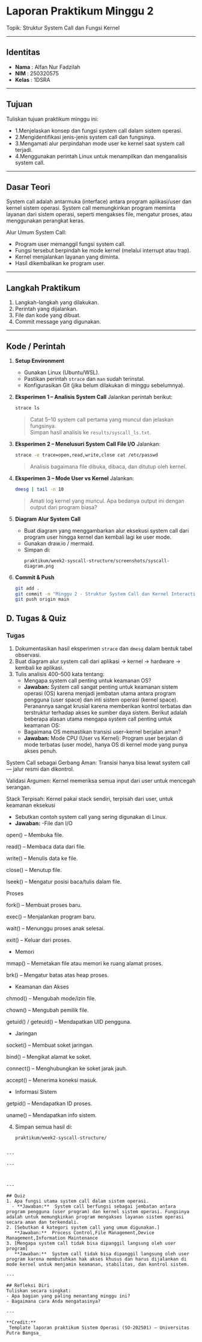
# Laporan Praktikum Minggu 2
Topik: Struktur System Call dan Fungsi Kernel

---

## Identitas
- **Nama**  : Alfan Nur Fadzilah  
- **NIM**   : 250320575
- **Kelas** : 1DSRA

---

## Tujuan
Tuliskan tujuan praktikum minggu ini:
- 1.Menjelaskan konsep dan fungsi system call dalam sistem operasi.
- 2.Mengidentifikasi jenis-jenis system call dan fungsinya.
- 3.Mengamati alur perpindahan mode user ke kernel saat system call terjadi.
- 4.Menggunakan perintah Linux untuk menampilkan dan menganalisis system call.

---

## Dasar Teori
System call adalah antarmuka (interface) antara program aplikasi/user dan kernel sistem operasi. System call memungkinkan program meminta layanan dari sistem operasi, seperti mengakses file, mengatur proses, atau menggunakan perangkat keras.

Alur Umum System Call:
- Program user memanggil fungsi system call.
- Fungsi tersebut berpindah ke mode kernel (melalui interrupt atau trap).
- Kernel menjalankan layanan yang diminta.
- Hasil dikembalikan ke program user.

---

## Langkah Praktikum
1. Langkah-langkah yang dilakukan.  
2. Perintah yang dijalankan.  
3. File dan kode yang dibuat.  
4. Commit message yang digunakan.

---

## Kode / Perintah
1. **Setup Environment**
   - Gunakan Linux (Ubuntu/WSL).
   - Pastikan perintah `strace` dan `man` sudah terinstal.
   - Konfigurasikan Git (jika belum dilakukan di minggu sebelumnya).

2. **Eksperimen 1 – Analisis System Call**
   Jalankan perintah berikut:
   ```bash
   strace ls
   ```
   > Catat 5–10 system call pertama yang muncul dan jelaskan fungsinya.  
   Simpan hasil analisis ke `results/syscall_ls.txt`.

3. **Eksperimen 2 – Menelusuri System Call File I/O**
   Jalankan:
   ```bash
   strace -e trace=open,read,write,close cat /etc/passwd
   ```
   > Analisis bagaimana file dibuka, dibaca, dan ditutup oleh kernel.

4. **Eksperimen 3 – Mode User vs Kernel**
   Jalankan:
   ```bash
   dmesg | tail -n 10
   ```
   > Amati log kernel yang muncul. Apa bedanya output ini dengan output dari program biasa?

5. **Diagram Alur System Call**
   - Buat diagram yang menggambarkan alur eksekusi system call dari program user hingga kernel dan kembali lagi ke user mode.
   - Gunakan draw.io / mermaid.
   - Simpan di:
     ```
     praktikum/week2-syscall-structure/screenshots/syscall-diagram.png
     ```

6. **Commit & Push**
   ```bash
   git add .
   git commit -m "Minggu 2 - Struktur System Call dan Kernel Interaction"
   git push origin main
   ```  

## D. Tugas & Quiz
### Tugas
1. Dokumentasikan hasil eksperimen `strace` dan `dmesg` dalam bentuk tabel observasi.  
2. Buat diagram alur system call dari aplikasi → kernel → hardware → kembali ke aplikasi.  
3. Tulis analisis 400–500 kata tentang:
   - Mengapa system call penting untuk keamanan OS?
   -  **Jawaban:** System call sangat penting untuk keamanan sistem operasi (OS) karena menjadi jembatan utama antara program pengguna (user space) dan inti sistem operasi (kernel space). Peranannya sangat krusial karena memberikan kontrol terbatas dan terstruktur terhadap akses ke sumber daya sistem. Berikut adalah beberapa alasan utama mengapa system call penting untuk keamanan OS:
   - Bagaimana OS memastikan transisi user–kernel berjalan aman?
   -  **Jawaban:** Mode CPU (User vs Kernel):
Program user berjalan di mode terbatas (user mode), hanya OS di kernel mode yang punya akses penuh.

System Call sebagai Gerbang Aman:
Transisi hanya bisa lewat system call — jalur resmi dan dikontrol.

Validasi Argumen:
Kernel memeriksa semua input dari user untuk mencegah serangan.

Stack Terpisah:
Kernel pakai stack sendiri, terpisah dari user, untuk keamanan eksekusi
   - Sebutkan contoh system call yang sering digunakan di Linux.
   -  **Jawaban:**  -File dan I/O

open() – Membuka file.

read() – Membaca data dari file.

write() – Menulis data ke file.

close() – Menutup file.

lseek() – Mengatur posisi baca/tulis dalam file.

 Proses

fork() – Membuat proses baru.

exec() – Menjalankan program baru.

wait() – Menunggu proses anak selesai.

exit() – Keluar dari proses.

- Memori

mmap() – Memetakan file atau memori ke ruang alamat proses.

brk() – Mengatur batas atas heap proses.

- Keamanan dan Akses

chmod() – Mengubah mode/izin file.

chown() – Mengubah pemilik file.

getuid() / geteuid() – Mendapatkan UID pengguna.

- Jaringan

socket() – Membuat soket jaringan.

bind() – Mengikat alamat ke soket.

connect() – Menghubungkan ke soket jarak jauh.

accept() – Menerima koneksi masuk.

- Informasi Sistem

getpid() – Mendapatkan ID proses.

uname() – Mendapatkan info sistem.

4. Simpan semua hasil di:
   ```
   praktikum/week2-syscall-structure/
```

---

---



---

## Quiz
1. Apa fungsi utama system call dalam sistem operasi. 
  - **Jawaban:**  System call berfungsi sebagai jembatan antara program pengguna (user program) dan kernel sistem operasi. Fungsinya adalah untuk memungkinkan program mengakses layanan sistem operasi secara aman dan terkendali.
2. [Sebutkan 4 kategori system call yang umum digunakan.]  
   **Jawaban:**  Process Control,File Management,Device Management,Information Maintenance
3. [Mengapa system call tidak bisa dipanggil langsung oleh user program]  
   **Jawaban:**  System call tidak bisa dipanggil langsung oleh user program karena membutuhkan hak akses khusus dan harus dijalankan di mode kernel untuk menjamin keamanan, stabilitas, dan kontrol sistem.

---

## Refleksi Diri
Tuliskan secara singkat:
- Apa bagian yang paling menantang minggu ini?  
- Bagaimana cara Anda mengatasinya?  

---

**Credit:**  
_Template laporan praktikum Sistem Operasi (SO-202501) – Universitas Putra Bangsa_
